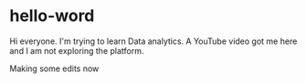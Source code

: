 # hello-word

Hi everyone. I'm trying to learn Data analytics. A YouTube video got me here and I am not exploring the platform.

Making some edits now
